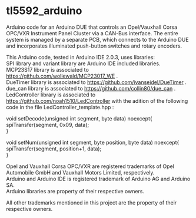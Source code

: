 # tl5592_arduino
Arduino code for an Arduino DUE that controls an Opel/Vauxhall Corsa OPC/VXR Instrument Panel Cluster via a CAN-Bus interface. The entire system is managed by a separate PCB, which connects to the Arduino DUE and incorporates illuminated push-button switches and rotary encoders.  

This Arduino code, tested in Arduino IDE 2.0.3, uses libraries:  
SPI library and variant library are Arduino IDE included libraries.  
MCP23S17 library is associated to https://github.com/wollewald/MCP23017_WE .  
DueTimer library is associated to https://github.com/ivanseidel/DueTimer .  
due_can library is associated to https://github.com/collin80/due_can .  
LedController library is associated to https://github.com/noah1510/LedController with the adition of the following code in the file LedController_template.hpp :  

void setDecode(unsigned int segment, byte data) noexcept{  
  spiTransfer(segment, 0x09, data);  
}  
  
void setNum(unsigned int segment, byte position, byte data) noexcept{  
  spiTransfer(segment, position+1, data);  
}  



Opel and Vauxhall Corsa OPC/VXR are registered trademarks of Opel Automobile GmbH and Vauxhall Motors Limited, respectively.  
Arduino and Arduino IDE is registered trademark of Arduino AG and Arduino SA.  
Arduino libraries are property of their respective owners.  

All other trademarks mentioned in this project are the property of their respective owners.  
